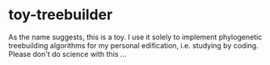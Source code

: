 # toy-treebuilder

As the name suggests, this is a toy. I use it solely to implement phylogenetic
treebuilding algorithms for my personal edification, i.e. studying by coding.
Please don't do science with this ...
